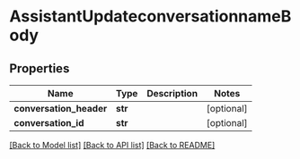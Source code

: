 # AssistantUpdateconversationnameBody

## Properties
Name | Type | Description | Notes
------------ | ------------- | ------------- | -------------
**conversation_header** | **str** |  | [optional] 
**conversation_id** | **str** |  | [optional] 

[[Back to Model list]](../README.md#documentation-for-models) [[Back to API list]](../README.md#documentation-for-api-endpoints) [[Back to README]](../README.md)

